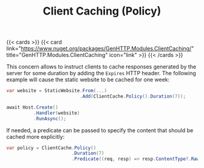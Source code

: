 ﻿---
title: Client Caching (Policy)
description: Instructs clients to cache responses generated by the server for some time.
cascade:
  type: docs
---

{{< cards >}}
{{< card link="https://www.nuget.org/packages/GenHTTP.Modules.ClientCaching/" title="GenHTTP.Modules.ClientCaching" icon="link" >}}
{{< /cards >}}

This concern allows to instruct clients to cache responses generated
by the server for some duration by adding the `Expires` HTTP header.
The following example will cause the static website to be cached for one week:

```csharp
var website = StaticWebsite.From(...)
                           .Add(ClientCache.Policy().Duration(7));

await Host.Create()
          .Handler(website)
          .RunAsync();
```

If needed, a predicate can be passed to specify the content that
should be cached more explicitly:

```csharp
var policy = ClientCache.Policy()
                        .Duration(7)
                        .Predicate((req, resp) => resp.ContentType?.RawType != "text/html")); // do not cache HTML pages
```
